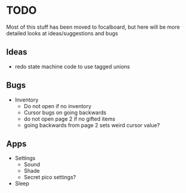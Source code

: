 # TODO

Most of this stuff has been moved to focalboard, but here will be more detailed looks at ideas/suggestions and bugs

## Ideas

- redo state machine code to use tagged unions

## Bugs

- Inventory
  - Do not open if no inventory
  - Cursor bugs on going backwards
  - do not open page 2 if no gifted items
  - going backwards from page 2 sets weird cursor value?

## Apps

- Settings
  - Sound
  - Shade
  - Secret pico settings?
- Sleep

